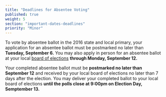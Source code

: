 ```yaml
---
title: "Deadlines for Absentee Voting"
published: true
weight: 5
section: "important-dates-deadlines"
priority: "Minor"
---
```

To vote by absentee ballot in the 2016 state and local primary, your application for an absentee ballot must be postmarked no later than **Tuesday, September 6.** You may also apply in person for an absentee ballot at your local [board of elections](http://www.elections.ny.gov/CountyBoards.html) **through Monday, September 12.**  

Your completed absentee ballot must be **postmarked no later than September 12** and received by your local board of elections no later than 7 days after the election. You may deliver your completed ballot to your local board of elections **until the polls close at 9:00pm on Election Day, Semptember 13.**  
